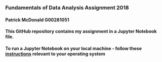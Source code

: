 ### Fundamentals of Data Analysis Assignment 2018

#### Patrick McDonald G00281051

#### This GitHub repository contains my assignment in a Jupyter Notebook file.


#### To run a Jupyter Notebook on your local machine - follow these [instructions](https://jupyter-notebook-beginner-guide.readthedocs.io/en/latest/execute.html) relevant to your operating system